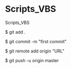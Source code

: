 # Scripts_VBS
Scripts_VBS

$ git add .

$ git commit -m "first commit"

$ git remote add origin "URL"

$ git push -u origin master
